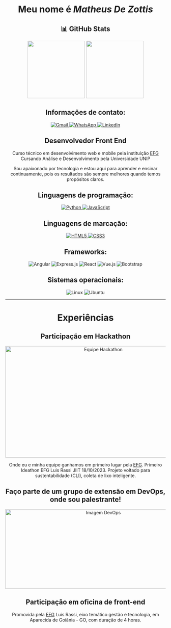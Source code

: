 <h1 align="center">Meu nome é <em>Matheus De Zottis</em></h1>
<h2 align="center">📊 GitHub Stats</h2>
<p align="center"> 
  <img height="180em" src="https://github-readme-stats.vercel.app/api?username=MatheusDeZottis&show_icons=true&theme=dracula&include_all_commits=true&count_private=true" />
  <img height="180em" src="https://github-readme-stats.vercel.app/api/top-langs/?username=MatheusDeZottis&layout=compact&theme=dracula" />
</p>
<h2 align="center"><strong>Informações de contato:</strong></h2>
<p align="center">
  <a href="mailto:matheusdezottis@gmail.com">
    <img src="https://img.shields.io/badge/Gmail-D14836?style=for-the-badge&logo=gmail&logoColor=white" alt="Gmail">
  </a>
  <a href="https://wa.me/qr/J7UHZLYS4YV7N1">
    <img src="https://img.shields.io/badge/WhatsApp-25D366?style=for-the-badge&logo=whatsapp&logoColor=white" alt="WhatsApp">
  </a>
  <a href="https://www.linkedin.com/in/matheusdezottis/">
    <img src="https://img.shields.io/badge/LinkedIn-0077B5?style=for-the-badge&logo=linkedin&logoColor=white" alt="LinkedIn">
  </a>
</p>
<h2 align="center">Desenvolvedor Front End</h2>
<p align="center">Curso técnico em desenvolvimento web e mobile pela instituição <a href="https://efg.org.br/">EFG</a><br>
Cursando Análise e Desenvolvimento pela Universidade UNIP</p>
<p align="center"> Sou apaixonado por tecnologia e estou aqui para aprender e ensinar continuamente, pois os resultados são sempre melhores quando temos propósitos claros.</p>

<h2 align="center"><strong>Linguagens de programação:</strong></h2>
<p align="center">
  <a href="https://github.com/MatheusDeZottis/PYTHON.git">
    <img src="https://img.shields.io/badge/Python-14354C?style=for-the-badge&logo=python&logoColor=white" alt="Python">
  </a>
  <a href="https://github.com/MatheusDeZottis/java-Script.git">
    <img src="https://img.shields.io/badge/JavaScript-F7DF1E?style=for-the-badge&logo=javascript&logoColor=black" alt="JavaScript">
  </a>
</p>

<h2 align="center"><strong>Linguagens de marcação:</strong></h2>
<p align="center">
  <a href="https://github.com/MatheusDeZottis/HTML5-E-CSS3.git">
    <img src="https://img.shields.io/badge/HTML5-E34F26?style=for-the-badge&logo=html5&logoColor=white" alt="HTML5">
  </a>
  <a href="https://github.com/MatheusDeZottis/HTML5-E-CSS3.git">
    <img src="https://img.shields.io/badge/CSS3-1572B6?style=for-the-badge&logo=css3&logoColor=white" alt="CSS3">
  </a>
</p>

<h2 align="center"><strong>Frameworks:</strong></h2>
<p align="center">
  <img src="https://img.shields.io/badge/Angular-DD0031?style=for-the-badge&logo=angular&logoColor=white" alt="Angular">
  <img src="https://img.shields.io/badge/Express.js-404D59?style=for-the-badge" alt="Express.js">
  <img src="https://img.shields.io/badge/React-20232A?style=for-the-badge&logo=react&logoColor=61DAFB" alt="React">
  <img src="https://img.shields.io/badge/Vue.js-35495E?style=for-the-badge&logo=vue.js&logoColor=4FC08D" alt="Vue.js">
  <img src="https://img.shields.io/badge/Bootstrap-563D7C?style=for-the-badge&logo=bootstrap&logoColor=white" alt="Bootstrap">
</p>

<h2 align="center"><strong>Sistemas operacionais:</strong></h2>
<p align="center">
  <img src="https://img.shields.io/badge/Linux-FCC624?style=for-the-badge&logo=linux&logoColor=black" alt="Linux">
  <img src="https://img.shields.io/badge/Ubuntu-E95420?style=for-the-badge&logo=ubuntu&logoColor=white" alt="Ubuntu">
</p>

---

<h1 align="center"><strong>Experiências</strong></h1>

<h2 align="center"><strong>Participação em Hackathon</strong></h2>
<p align="center">
  <img src="https://lh3.googleusercontent.com/pw/AP1GczP2x6z2pb8d3or_qJa7IPqRK1wLwin9Q08Jc_1_G2SiApWDaHeUdDLvY3LS4bWDi9Dej3ld_BY_BfZI9SiB5D5saRAvD2VDok4upZuAlJFkj5gbsmOrknTX7y42pN0SGBjxjH5mhA1NdowU-ohk_4tt=w823-h620-s-no-gm?authuser=0" alt="Equipe Hackathon" width="600px" height="350px">
</p>
<p align="center">Onde eu e minha equipe ganhamos em primeiro lugar pela <a href="https://efg.org.br/">EFG</a>. Primeiro Ideathon EFG Luis Rassi JIIT 18/10/2023. Projeto voltado para sustentabilidade (CLI), coleta de lixo inteligente.</p>

<h2 align="center"><strong>Faço parte de um grupo de extensão em DevOps, onde sou palestrante!</strong></h2>
<p align="center">
  <img src="https://cdn.shortpixel.ai/client/to_auto,q_glossy,ret_img,w_1366/https://4linux.com.br/wp-content/uploads/2020/08/o-que-e-devops.jpg" alt="Imagem DevOps" width="600px" height="250px">
</p>

<h2 align="center"><strong>Participação em oficina de front-end</strong></h2>
<p align="center">Promovida pela <a href="https://efg.org.br/">EFG</a> Luis Rassi, eixo temático gestão e tecnologia, em Aparecida de Goiânia - GO, com duração de 4 horas.</p>
